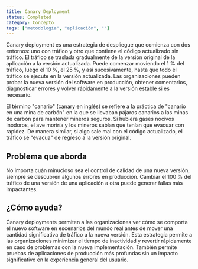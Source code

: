 ```yaml
---
title: Canary Deployment
status: Completed
category: Concepto
tags: ["metodología", "aplicación", ""]
---
```


Canary deployment es una estrategia de despliegue que comienza con dos entornos:
uno con tráfico y otro que contiene el código actualizado sin tráfico.
El tráfico se traslada gradualmente de la versión original de la aplicación a la versión actualizada.
Puede comenzar moviendo el 1 % del tráfico, luego el 10 %, el 25 %, y así sucesivamente,
hasta que todo el tráfico se ejecute en la versión actualizada.
Las organizaciones pueden probar la nueva versión del software en producción, obtener comentarios,
diagnosticar errores y volver rápidamente a la versión estable si es necesario.

El término "canario" (canary en inglés) se refiere a la práctica de "canario en una mina de carbón"
en la que se llevaban pájaros canarios a las minas de carbón para mantener mineros seguros.
Si hubiera gases nocivos inodoros, el ave moriría y los mineros sabían que tenían que evacuar con rapidez.
De manera similar, si algo sale mal con el código actualizado, el tráfico se "evacua" de regreso a la versión original.

## Problema que aborda

No importa cuán minucioso sea el control de calidad de una nueva versión, siempre se descubren algunos errores en producción.
Cambiar el 100 % del tráfico de una versión de una aplicación a otra puede generar fallas más impactantes.

## ¿Cómo ayuda?

Canary deployments permiten a las organizaciones ver cómo se comporta el nuevo software en escenarios del mundo real
antes de mover una cantidad significativa de tráfico a la nueva versión.
Esta estrategia permite a las organizaciones minimizar el tiempo de inactividad y revertir rápidamente en caso de problemas con la nueva implementación.
También permite pruebas de aplicaciones de producción más profundas sin un impacto significativo en la experiencia general del usuario.
